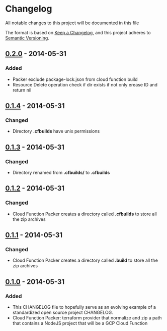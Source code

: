 # Changelog

All notable changes to this project will be documented in this file

The format is based on [Keep a Changelog](https://keepachangelog.com/en/1.0.0/),
and this project adheres to [Semantic Versioning](https://semver.org/spec/v2.0.0.html).

## [0.2.0](https://github.com/EclesioMeloJunior/terrago/tree/v0.2.0) - 2014-05-31

### Added
- Packer exclude package-lock.json from cloud function build
- Resource Delete operation check if dir exists if not only erease ID and return nil


## [0.1.4](https://github.com/EclesioMeloJunior/terrago/tree/v0.1.4) - 2014-05-31

### Changed
- Directory **.cfbuilds** have unix permissions

## [0.1.3](https://github.com/EclesioMeloJunior/terrago/tree/v0.1.3) - 2014-05-31

### Changed
- Directory renamed from **.cfbuilds/** to **.cfbuilds**

## [0.1.2](https://github.com/EclesioMeloJunior/terrago/tree/v0.1.2) - 2014-05-31

### Changed
- Cloud Function Packer creates a directory called **.cfbuilds** to store all the zip archives

## [0.1.1](https://github.com/EclesioMeloJunior/terrago/tree/v0.1.1) - 2014-05-31

### Changed
- Cloud Function Packer creates a directory called **.build** to store all the zip archives

## [0.1.0](https://github.com/EclesioMeloJunior/terrago/tree/v0.1.0) - 2014-05-31

### Added
- This CHANGELOG file to hopefully serve as an evolving example of a
  standardized open source project CHANGELOG.
- Cloud Function Packer: terraform provider that normalize and zip a path
  that contains a NodeJS project that will be a GCP Cloud Function